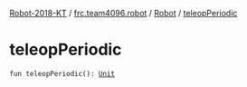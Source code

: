 [Robot-2018-KT](../../index.md) / [frc.team4096.robot](../index.md) / [Robot](index.md) / [teleopPeriodic](./teleop-periodic.md)

# teleopPeriodic

`fun teleopPeriodic(): `[`Unit`](https://kotlinlang.org/api/latest/jvm/stdlib/kotlin/-unit/index.html)